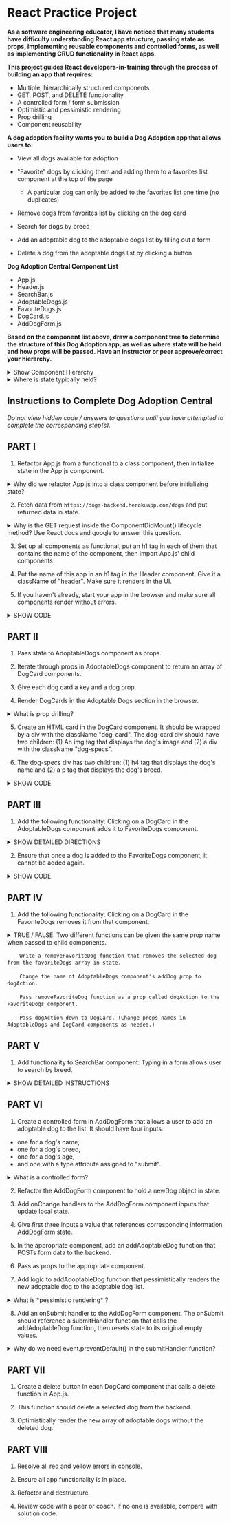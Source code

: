# React Practice Project #

**As a software engineering educator, I have noticed that many students have difficulty understanding React app structure, passing state as props, implementing reusable components and controlled forms, as well as implementing CRUD functionality in React apps.**

**This project guides React developers-in-training through the process of building an app that requires:**

* Multiple, hierarchically structured components
* GET, POST, and DELETE functionality
* A controlled form / form submission
* Optimistic and pessimistic rendering
* Prop drilling
* Component reusability

**A dog adoption facility wants you to build a Dog Adoption app that allows users to:**

* View all dogs available for adoption

* "Favorite" dogs by clicking them and adding them to a favorites list component at the top of the page
  * A particular dog can only be added to the favorites list one time (no duplicates)

* Remove dogs from favorites list by clicking on the dog card

* Search for dogs by breed

* Add an adoptable dog to the adoptable dogs list by filling out a form

* Delete a dog from the adoptable dogs list by clicking a button

**Dog Adoption Central Component List**

* App.js
* Header.js
* SearchBar.js
* AdoptableDogs.js
* FavoriteDogs.js
* DogCard.js
* AddDogForm.js

**Based on the component list above, draw a component tree to determine the structure of this Dog Adoption app, as well as where state will be held and how props will be passed. Have an instructor or peer approve/correct your hierarchy.**

<details><summary>Show Component Hierarchy</summary>
    <img src="images/componenthierarchy.png">
</details>

<details>
<summary>Where is state typically held?</summary>
<p>

In the highest common component.

In the case of this app, App.js will hold state, as it is the parent to the other components that need access to data in state as props.

Keep in mind: Not all apps need to hold state in App.js. An app's unique component structure dictates where the single source of truth should live.

In larger apps, state management tools such as Redux are often used as state containers.

</p>
</details>

## Instructions to Complete Dog Adoption Central ##

*Do not view hidden code / answers to questions until you have attempted to complete the corresponding step(s).*

## PART I ##

1. Refactor App.js from a functional to a class component, then initialize state in the App.js component.

<details>
<summary>Why did we refactor App.js into a class component before initializing state?</summary>
<p>

Stateful components must be class components.

*FYI: React hooks, a new feature offered by Facebook's React team, allow developers to create functional components that hold state. Don't worry about using hooks for now, as they will not be used in this tutorial, nor in future student projects.*

</p>
</details>

2. Fetch data from `https://dogs-backend.herokuapp.com/dogs` and put returned data in state.

<details>
<summary>Why is the GET request inside the ComponentDidMount() lifecycle method? Use React docs and google to answer this question.</summary>
<p>

componentDidMount is called once the component has been rendered in the browser. Fetching data within this lifecycle method ensure that data will not be put into state until after the component has mounted.

</p>
</details>

3. Set up all components as functional, put an h1 tag in each of them that contains the name of the component, then import App.js' child components

4. Put the name of this app in an h1 tag in the Header component. Give it a className of "header". Make sure it renders in the UI.

5. If you haven't already, start your app in the browser and make sure all components render without errors.

<details><summary>SHOW CODE</summary>
    <img src="images/part1.png">
    <img src="images/examplePart1Component.png">
</details>

## PART II ##

1. Pass state to AdoptableDogs component as props.

2. Iterate through props in AdoptableDogs component to return an array of DogCard components.

3. Give each dog card a key and a dog prop.

4. Render DogCards in the Adoptable Dogs section in the browser.

<details><summary>What is prop drilling?</summary>
<p>

Passing props from App, to AdoptableDogs, to DogCard is called prop drilling:

Data is passed from a component higher in the app hierarchy to a child component further down. It allows access to state at different levels of the component hierarchy.

</p>
</details>

5. Create an HTML card in the DogCard component. It should be wrapped by a div with the className "dog-card". The dog-card div should have two children: (1) An img tag that displays the dog's image and (2) a div with the className "dog-specs". 

6. The dog-specs div has two children: (1) h4 tag that displays the dog's name and (2) a p tag that displays the dog's breed.

<details><summary>SHOW CODE</summary>
    <img src="images/appPart2.png">
    <img src="images/adoptableDogsPart2.png">
    <img src="images/dogCardPart2.png">
</details>

## PART III ##

1. Add the following functionality: Clicking on a DogCard in the AdoptableDogs component adds it to FavoriteDogs component.

<details>
<summary>SHOW DETAILED DIRECTIONS</summary>
<p>

  

        Add an empty favoriteDogs array to state in the App component.

        Create an addFavoriteDog function that adds a dog object to state. 

        *Remember: Functions that CHANGE state have to live where state lives*

        Pass the addFavoriteDog function as props to the AdoptableDogs component, then to the DogCard component.

        Pass the favoriteDogs array in state to the FavoriteDogs component.

        Create an array of DogCard components and render them in the FavoriteDogs component.

   

</p>
</details>

2. Ensure that once a dog is added to the FavoriteDogs component, it cannot be added again.

<details><summary>SHOW CODE</summary>
    <img src="images/appPart2.png">
    <img src="images/adoptableDogsPart2.png">
    <img src="images/dogCardPart2.png">
</details>

## PART IV ##

1. Add the following functionality: Clicking on a DogCard in the FavoriteDogs removes it from that component.

<details><summary>TRUE / FALSE: Two different functions can be given the same prop name when passed to child components.</summary>
<p>

TRUE: You can give two different props the same name even if they reference different functions. This increases the reusability of components!

</p>
</details>

        Write a removeFavoriteDog function that removes the selected dog from the favoriteDogs array in state.

        Change the name of AdoptableDogs component's addDog prop to dogAction. 

        Pass removeFavoriteDog function as a prop called dogAction to the FavoriteDogs component. 

        Pass dogAction down to DogCard. (Change props names in AdoptableDogs and DogCard components as needed.) 

</p>
</details>

## PART V ##

1. Add functionality to SearchBar component: Typing in a form allows user to search by breed.

<details>
<summary>SHOW DETAILED INSTRUCTIONS</summary>
<p>

<ol>

<li>
In the App component, add searchTerm to state and assign it to an empty string. Pass it to the SearchBar component as props.
</li>

<li>
In the App component, write a function called updateSearchTerm that takes in a searchTerm and sets the searchTerm in state.
*Do you remember why this function belongs here and not in another component?*
</li>

<li>Pass the updateSearchTerm function to the SearchBar component as props.</li>

<li>Add a search input to SearchBar component.</li>

<li>Give input a value of the searchTerm previously passed as props.</li>

<li>Give input a placeholder of "Find Adoptable Dog".</li>

<li>Add an onChange event listener to the input that references a function called "updateSearchTerm".</li>

<li>In the SearchBar component, write the updateSearchTerm function that references the updateSearchTerm function written in the App component. It should take in event.target.value as its argument.
</li>

<li>Create a filteredDogs function. (You determine where it should live.) Based on the searchTerm in state, this funciton should filter dogs by breed, name, and age.</li>

 <li>Update adoptableDogs props sent to AdoptableDogs component to reference the filteredDogs function.</li>

</ol>

</p>
</details>

## PART VI ##

1. Create a controlled form in AddDogForm that allows a user to add an adoptable dog to the list. It should have four inputs:
* one for a dog's name,
* one for a dog's breed,
* one for a dog's age,
* and one with a type attribute assigned to "submit".

<details>
<summary>What is a controlled form?</summary>
<p>

Controlled forms: Input values are set to state values, then updated via events. For controlled inputs you will need a corresponding value in state and a function that updates state when inputs change. For more information: <https://medium.com/byte-sized-react/controlled-forms-in-react-68e59362a119>

</p>
</details>

2. Refactor the AddDogForm component to hold a newDog object in state.

3. Add onChange handlers to the AddDogForm component inputs that update local state.

4. Give first three inputs a value that references corresponding information AddDogForm state.

5. In the appropriate component, add an addAdoptableDog function that POSTs form data to the backend.

6. Pass as props to the appropriate component.

7. Add logic to addAdoptableDog function that pessimistically renders the new adoptable dog to the adoptable dog list.

<details>
<summary>What is *pessimistic rendering* ?</summary>
<p>

Pessimistic rendering: The user interface (UI) updates AFTER the database is updated. In this case, we POST the new dog, then setState with the newly added dog so it displays in the UI.

The opposite is *optimistic rendering*, which renders the page with updated information BEFORE you update the database.

</p>
</details>

8. Add an onSubmit handler to the AddDogForm component. The onSubmit should reference a submitHandler function that calls the addAdoptableDog function, then resets state to its original empty values.


<details>
<summary>Why do we need event.preventDefault() in the submitHandler function?</summary>
<p>

This prevents the default submit action of reloading the webpage.
</p>
</details>

## PART VII ##

1. Create a delete button in each DogCard component that calls a delete function in App.js.

2. This function should delete a selected dog from the backend.

3. Optimistically render the new array of adoptable dogs without the deleted dog.

## PART VIII ##

1. Resolve all red and yellow errors in console.

2. Ensure all app functionality is in place.

3. Refactor and destructure.

4. Review code with a peer or coach. If no one is available, compare with solution code.